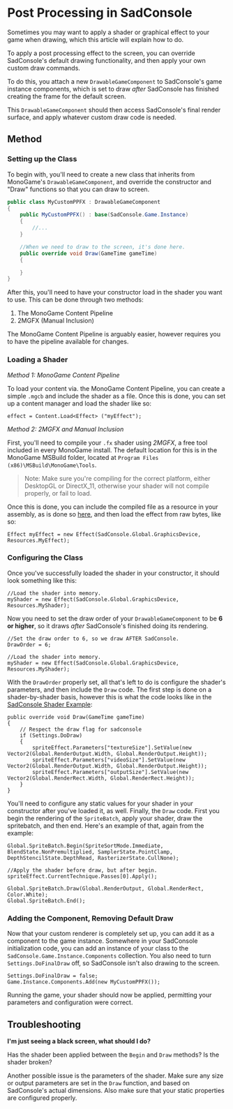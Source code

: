 # Post Processing in SadConsole

Sometimes you may want to apply a shader or graphical effect to your game when drawing, which this article will explain how to do. 

To apply a post processing effect to the screen, you can override SadConsole's default drawing functionality, and then apply your own custom draw commands.

To do this, you attach a new `DrawableGameComponent` to SadConsole's game instance components, which is set to draw *after* SadConsole has finished creating the frame for the default screen.

This `DrawableGameComponent` should then access SadConsole's final render surface, and apply whatever custom draw code is needed.

## Method

### Setting up the Class
To begin with, you'll need to create a new class that inherits from MonoGame's `DrawableGameComponent`, and override the constructor and "Draw" functions so that you can draw to screen.

```csharp
public class MyCustomPPFX : DrawableGameComponent
{
    public MyCustomPPFX() : base(SadConsole.Game.Instance) 
    {
        //...
	}

    //When we need to draw to the screen, it's done here.
    public override void Draw(GameTime gameTime)
    {

	}
}
```

After this, you'll need to have your constructor load in the shader you want to use. This can be done through two methods:

 1. The MonoGame Content Pipeline
 2. 2MGFX (Manual Inclusion)
 
 The MonoGame Content Pipeline is arguably easier, however requires you to have the pipeline available for changes.

### Loading a Shader
*Method 1: MonoGame Content Pipeline*

To load your content via. the MonoGame Content Pipeline, you can create a simple `.mgcb` and include the shader as a file. Once this is done, you can set up a content manager and load the shader like so:

```
effect = Content.Load<Effect> ("myEffect");
```

*Method 2: 2MGFX and Manual Inclusion*

First, you'll need to compile your `.fx` shader using *2MGFX*, a free tool included in every MonoGame install. The default location for this is in the MonoGame MSBuild folder, located at `Program Files (x86)\MSBuild\MonoGame\Tools`.

> Note: Make sure you're compiling for the correct platform, either DesktopGL or DirectX_11, otherwise your shader will not compile properly, or fail to load.

Once this is done, you can include the compiled file as a resource in your assembly, as is done so [here,]([https://stackoverflow.com/questions/433171/how-to-embed-a-text-file-in-a-net-assembly](https://stackoverflow.com/questions/433171/how-to-embed-a-text-file-in-a-net-assembly)) and then load the effect from raw bytes, like so:

```
Effect myEffect = new Effect(SadConsole.Global.GraphicsDevice, Resources.MyEffect);
```

### Configuring the Class
Once you've successfully loaded the shader in your constructor, it should look something like this:

```
//Load the shader into memory.
myShader = new Effect(SadConsole.Global.GraphicsDevice, Resources.MyShader);
```

Now you need to set the draw order of your `DrawableGameComponent` to be **6 or higher**, so it draws *after* SadConsole's finished doing its rendering.

```
//Set the draw order to 6, so we draw AFTER SadConsole.
DrawOrder = 6;

//Load the shader into memory.
myShader = new Effect(SadConsole.Global.GraphicsDevice, Resources.MyShader);
```

With the `DrawOrder` properly set, all that's left to do is configure the shader's parameters, and then include the `Draw` code. The first step is done on a shader-by-shader basis, however this is what the code looks like in the [SadConsole Shader Example]([https://github.com/SadConsole/SadConsole/blob/master/src/DemoProject/SharedCode/ShaderRendererTesting.cs](https://github.com/SadConsole/SadConsole/blob/master/src/DemoProject/SharedCode/ShaderRendererTesting.cs)):

```
public override void Draw(GameTime gameTime)
{
	// Respect the draw flag for sadconsole
	if (Settings.DoDraw)
	{
		spriteEffect.Parameters["textureSize"].SetValue(new Vector2(Global.RenderOutput.Width, Global.RenderOutput.Height));
		spriteEffect.Parameters["videoSize"].SetValue(new Vector2(Global.RenderOutput.Width, Global.RenderOutput.Height));
		spriteEffect.Parameters["outputSize"].SetValue(new Vector2(Global.RenderRect.Width, Global.RenderRect.Height));
	}
}
```

You'll need to configure any static values for your shader in your constructor after you've loaded it, as well. Finally, the `Draw` code. First you begin the rendering of the `SpriteBatch`, apply your shader, draw the spritebatch, and then end. Here's an example of that, again from the example:

```
Global.SpriteBatch.Begin(SpriteSortMode.Immediate, BlendState.NonPremultiplied, SamplerState.PointClamp, DepthStencilState.DepthRead, RasterizerState.CullNone);

//Apply the shader before draw, but after begin.
spriteEffect.CurrentTechnique.Passes[0].Apply();

Global.SpriteBatch.Draw(Global.RenderOutput, Global.RenderRect, Color.White);
Global.SpriteBatch.End();
```

### Adding the Component, Removing Default Draw

Now that your custom renderer is completely set up, you can add it as a component to the game instance. Somewhere in your SadConsole initialization code, you can add an instance of your class to the `SadConsole.Game.Instance.Components` collection. You also need to turn `Settings.DoFinalDraw` off, so SadConsole isn't also drawing to the screen.

```
Settings.DoFinalDraw = false;
Game.Instance.Components.Add(new MyCustomPPFX());
```
Running the game, your shader should now be applied, permitting your parameters and configuration were correct.

## Troubleshooting
**I'm just seeing a black screen, what should I do?**

Has the shader been applied between the `Begin` and `Draw` methods? Is the shader broken? 

Another possible issue is the parameters of the shader. Make sure any size or output parameters are set in the `Draw` function, and based on SadConsole's actual dimensions. Also make sure that your static properties are configured properly.

